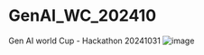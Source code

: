# GenAI_WC_202410
Gen AI world Cup - Hackathon 20241031
![image](https://github.com/user-attachments/assets/822aab78-55cd-49d5-8e44-e91089c91cbb)



